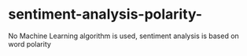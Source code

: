 # sentiment-analysis-polarity-
No Machine Learning algorithm is used, sentiment analysis is based on word polarity
